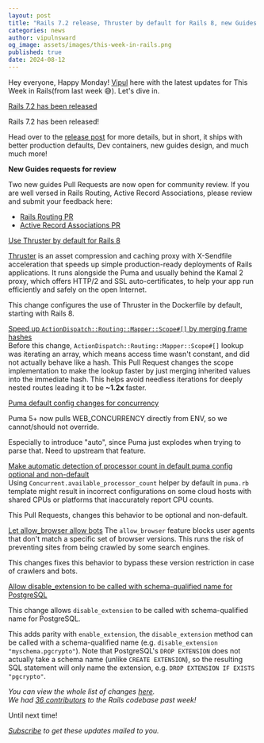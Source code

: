 ```yaml
---
layout: post
title: "Rails 7.2 release, Thruster by default for Rails 8, new Guides PRs, and much more!"
categories: news
author: vipulnsward
og_image: assets/images/this-week-in-rails.png
published: true
date: 2024-08-12
---
```


Hey everyone, Happy Monday! 
[Vipul](https://www.saeloun.com/team/vipul) here with the latest updates for This Week in Rails(from last week 😅). Let's dive in.

[Rails 7.2 has been released](https://rubyonrails.org/2024/8/10/Rails-7-2-0-has-been-released)  

Rails 7.2 has been released!

Head over to the [release post](https://rubyonrails.org/2024/8/10/Rails-7-2-0-has-been-released) for more details, 
but in short, it ships with better production defaults, Dev containers, new guides design, and much much more!


**New Guides requests for review**

Two new guides Pull Requests are now open for community review. If you are well versed in Rails Routing, Active Record Associations, please review and submit your feedback here:

- [Rails Routing PR](https://github.com/rails/rails/pull/52521)
- [Active Record Associations PR](https://github.com/rails/rails/pull/52523)

[Use Thruster by default for Rails 8](https://github.com/rails/rails/pull/51793)

[Thruster](https://github.com/basecamp/thruster/) is an asset compression and caching proxy with X-Sendfile acceleration that speeds up simple production-ready deployments of Rails applications. 
It runs alongside the Puma and usually behind the Kamal 2 proxy, which offers HTTP/2 and SSL auto-certificates, 
to help your app run efficiently and safely on the open Internet.

This change configures the use of Thruster in the Dockerfile by default, starting with Rails 8.

[Speed up `ActionDispatch::Routing::Mapper::Scope#[]` by merging frame hashes](https://github.com/rails/rails/pull/52525)    
Before this change, `ActionDispatch::Routing::Mapper::Scope#[]` lookup was iterating an array, which means access time wasn't constant, and did not actually behave like a hash.
This Pull Request changes the scope implementation to make the lookup faster by just merging inherited values into the immediate hash. 
This helps avoid needless iterations for deeply nested routes leading it to be **~1.2x** faster.

[Puma default config changes for concurrency](https://github.com/rails/rails/commit/142e6ab2c1e3cb7df4b82e20e2a1cd676b755714)  

Puma 5+ now pulls WEB_CONCURRENCY directly from ENV, so we cannot/should not override.

Especially to introduce "auto", since Puma just explodes when trying to parse that. Need to upstream that feature.  

[Make automatic detection of processor count in default puma config optional and non-default](https://github.com/rails/rails/pull/52533)  
Using `Concurrent.available_processor_count` helper by default in `puma.rb` template might result in incorrect configurations on some cloud hosts with shared CPUs or platforms that inaccurately report CPU counts.

This Pull Requests, changes this behavior to be optional and non-default.

[Let allow_browser allow bots](https://github.com/rails/rails/pull/52531)
The `allow_browser` feature blocks user agents that don't match a specific set of browser versions.  This runs the risk of preventing sites from being crawled by some search engines.

This changes fixes this behavior to bypass these version restriction in case of crawlers and bots.


[Allow disable_extension to be called with schema-qualified name for PostgreSQL](https://github.com/rails/rails/pull/52452)

This change allows `disable_extension` to be called with schema-qualified name for PostgreSQL.

This adds parity with `enable_extension`, the `disable_extension` method can be called with a schema-qualified
name (e.g. `disable_extension "myschema.pgcrypto"`). Note that PostgreSQL's `DROP EXTENSION` does not
actually take a schema name (unlike `CREATE EXTENSION`), so the resulting SQL statement will only name
the extension, e.g. `DROP EXTENSION IF EXISTS "pgcrypto"`.

_You can view the whole list of changes [here](https://github.com/rails/rails/compare/@%7B2024-07-13%7D...main@%7B2024-07-19%7D)._  
_We had [36 contributors](https://contributors.rubyonrails.org/contributors/in-time-window/20240803-20240809) to the Rails codebase past week!_

Until next time!

_[Subscribe](https://world.hey.com/this.week.in.rails) to get these updates mailed to you._
